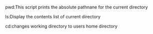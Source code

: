 pwd:This script prints the absolute pathnane for the current directory

ls:Display the contents list of current directory

cd:changes working directory to users home directory
